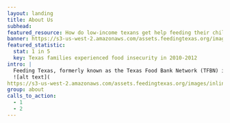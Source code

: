 ```yaml
---
layout: landing
title: About Us
subhead: 
featured_resource: How do low-income texans get help feeding their children?
banner: https://s3-us-west-2.amazonaws.com/assets.feedingtexas.org/images/banners/banner-05.jpg
featured_statistic:
  stat: 1 in 5
  key: Texas families experienced food insecurity in 2010-2012
intro: |
  Feeding Texas, formerly known as the Texas Food Bank Network (TFBN) is a statewide, 501(c)3 nonprofit organization. Our mission is to lead a unified effort for a hunger-free Texas. We move millions of hungry Texans toward food security through a statewide network of food banks; strengthen the collective response to hunger through collaboration and scaling success; and lead the public conversation needed to solve hunger in Texas.   
  ![alt text](	
https://s3-us-west-2.amazonaws.com/assets.feedingtexas.org/images/inline/food-bank-map.png "Feeding Texas Coverage Map")
group: about
calls_to_action:
  - 1
  - 2
---
```

